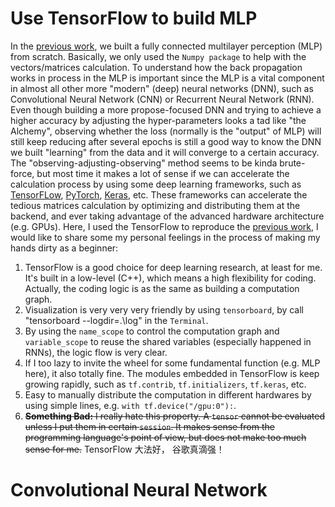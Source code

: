 # Use TensorFlow to build MLP  
In the [previous work][BP], we built a fully connected multilayer perception (MLP) from scratch. Basically, we only used the `Numpy package` to help with the vectors/matrices calculation. To understand how the back propagation works in process in the MLP is important since the MLP is a vital component in almost all other more "modern" (deep) neural networks (DNN), such as Convolutional Neural Network (CNN) or Recurrent Neural Network (RNN). Even though building a more propose-focused DNN and trying to achieve a higher accuracy by adjusting the hyper-parameters looks a tad like "the Alchemy", observing whether the loss (normally is the "output" of MLP) will still keep reducing after several epochs is still a good way to know the DNN we built "learning" from the data and it will converge to a certain accuracy.  
The "observing-adjusting-observing" method seems to be kinda brute-force, but most time it makes a lot of sense if we can accelerate the calculation process by using some deep learning frameworks, such as [TensorFLow][TF], [PyTorch][Torch], [Keras][Keras], etc. These frameworks can accelerate the tedious matrices calculation by optimizing and distributing them at the backend, and ever taking advantage of the advanced hardware architecture (e.g. GPUs). Here, I used the TensorFlow to reproduce the [previous work][BP], I would like to share some my personal feelings in the process of making my hands dirty as a beginner:
  
  1. TensorFlow is a good choice for deep learning research, at least for me. It's built in a low-level (C++), which means a high flexibility for coding. Actually, the coding logic is as the same as building a computation graph.
  2. Visualization is very very very friendly by using `tensorboard`, by call "tensorboard --logdir=.\log" in the `Terminal`. 
  3. By using the `name_scope` to control the computation graph and `variable_scope` to reuse the shared variables (especially happened in RNNs), the logic flow is very clear.
  4. If I too lazy to invite the wheel for some fundamental function (e.g. MLP here), it also totally fine. The modules embedded in TensorFlow is keep growing rapidly, such as `tf.contrib`, `tf.initializers`, `tf.keras`, etc. 
  5. Easy to manually distribute the computation in different hardwares by using simple lines, e.g. `with tf.device("/gpu:0"):`.
  6. ~~**Something Bad:** I really hate this property. A `tensor` cannot be evaluated unless I put them in certain `session`. It makes sense from the programming language's point of view, but does not make too much sense for me.~~ TensorFlow 大法好， 谷歌真滴强！ 
  





# Convolutional Neural Network  


   [BP]: https://github.com/YIHE1992/Back-Propagation-N.N.-
   [TF]: https://www.tensorflow.org/
   [Torch]: http://pytorch.org/
   [Keras]: https://keras.io/




